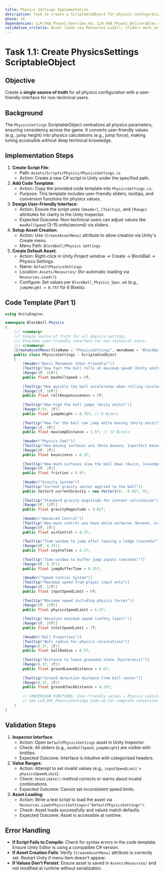 ```yaml
---
title: Physics Settings Implementation
description: Task to create a ScriptableObject for physics configuration in BlockBall.
phase: 1A
dependencies: LLM_04A_Phase1_Overview.md, LLM_04B_Phase1_Deliverables.md
validation_criteria: Asset loads via Resources.Load(), sliders work in Inspector, conversion functions return expected values.
---
```


# Task 1.1: Create PhysicsSettings ScriptableObject

## Objective
Create a **single source of truth** for all physics configuration with a user-friendly interface for non-technical users.

## Background
The `PhysicsSettings` ScriptableObject centralizes all physics parameters, ensuring consistency across the game. It converts user-friendly values (e.g., jump height) into physics calculations (e.g., jump force), making tuning accessible without deep technical knowledge.

## Implementation Steps
1. **Create Script File**:
   - Path: `Assets/Scripts/Physics/PhysicsSettings.cs`
   - Action: Create a new C# script in Unity under the specified path.
2. **Add Code Template**:
   - Action: Copy the provided code template into `PhysicsSettings.cs`.
   - Purpose: This template includes user-friendly sliders, tooltips, and conversion functions for physics values.
3. **Design User-Friendly Interface**:
   - Action: Ensure the script uses `[Header]`, `[Tooltip]`, and `[Range]` attributes for clarity in the Unity Inspector.
   - Expected Outcome: Non-technical users can adjust values like `maxRollSpeed` (3-15 units/second) via sliders.
4. **Setup Asset Creation**:
   - Action: Use `[CreateAssetMenu]` attribute to allow creation via Unity's Create menu.
   - Menu Path: `BlockBall/Physics Settings`
5. **Create Default Asset**:
   - Action: Right-click in Unity Project window → Create → BlockBall → Physics Settings.
   - Name: `DefaultPhysicsSettings`
   - Location: `Assets/Resources/` (for automatic loading via `Resources.Load()`).
   - Configure: Set values per `BlockBall_Physics_Spec.md` (e.g., `jumpHeight = 0.75f` for 6 Bixels).

## Code Template (Part 1)
```csharp
using UnityEngine;

namespace BlockBall.Physics
{
    /// <summary>
    /// Single source of truth for all physics settings.
    /// Provides user-friendly interface for non-technical users.
    /// </summary>
    [CreateAssetMenu(fileName = "PhysicsSettings", menuName = "BlockBall/Physics Settings")]
    public class PhysicsSettings : ScriptableObject
    {
        [Header("Basic Movement (User-Friendly)")]
        [Tooltip("How fast the ball rolls at maximum speed (Unity units/second)")]
        [Range(3f, 15f)]
        public float maxRollSpeed = 6f;
        
        [Tooltip("How quickly the ball accelerates when rolling (1=slow, 10=instant)")]
        [Range(1f, 10f)]
        public float rollResponsiveness = 5f;
        
        [Tooltip("How high the ball jumps (Unity units)")]
        [Range(0.5f, 2f)]
        public float jumpHeight = 0.75f; // 6 Bixels
        
        [Tooltip("How far the ball can jump while moving (Unity units)")]
        [Range(1f, 4f)]
        public float maxJumpDistance = 1.5f; // 12 Bixels
        
        [Header("Physics Feel")]
        [Tooltip("How bouncy surfaces are (0=no bounce, 1=perfect bounce)")]
        [Range(0f, 1f)]
        public float bounciness = 0.3f;
        
        [Tooltip("How much surfaces slow the ball down (0=ice, 1=sandpaper)")]
        [Range(0f, 2f)]
        public float friction = 0.8f;
        
        [Header("Gravity System")]
        [Tooltip("Current gravity vector applied to the ball")]
        public Vector3 currentGravity = new Vector3(0, -9.81f, 0);
        
        [Tooltip("Standard gravity magnitude for instant calculation")]
        [Range(5f, 15f)]
        public float gravityMagnitude = 9.81f;
        
        [Header("Advanced Control")]
        [Tooltip("How much control you have while airborne (0=none, 1=full)")]
        [Range(0f, 1f)]
        public float airControl = 0.3f;
        
        [Tooltip("Time window to jump after leaving a ledge (seconds)")]
        [Range(0f, 0.3f)]
        public float coyoteTime = 0.1f;
        
        [Tooltip("Time window to buffer jump inputs (seconds)")]
        [Range(0f, 0.3f)]
        public float jumpBufferTime = 0.15f;
        
        [Header("Speed Control System")]
        [Tooltip("Maximum speed from player input only")]
        [Range(4f, 12f)]
        public float inputSpeedLimit = 6f;
        
        [Tooltip("Maximum speed including physics forces")]
        [Range(5f, 15f)]
        public float physicsSpeedLimit = 6.5f;
        
        [Tooltip("Absolute maximum speed (safety limit)")]
        [Range(6f, 20f)]
        public float totalSpeedLimit = 7f;
        
        [Header("Ball Properties")]
        [Tooltip("Ball radius for physics calculations")]
        [Range(0.1f, 1f)]
        public float ballRadius = 0.5f;
        
        [Tooltip("Distance to leave grounded state (hysteresis)")]
        [Range(0.1f, 1f)]
        public float groundLeaveDistance = 0.6f;
        
        [Tooltip("Ground detection distance from ball center")]
        [Range(0.1f, 1f)]
        public float groundCheckDistance = 0.55f;
        
        // CONVERSION FUNCTIONS: User-friendly values → Physics calculations
        // See LLM_04C_PhysicsSettings_Code.md for complete conversion functions.
    }
}
```

## Validation Steps
1. **Inspector Interface**:
   - Action: Open `DefaultPhysicsSettings` asset in Unity Inspector.
   - Check: All sliders (e.g., `maxRollSpeed`, `jumpHeight`) are visible with tooltips.
   - Expected Outcome: Interface is intuitive with categorized headers.
2. **Value Ranges**:
   - Action: Attempt to set invalid values (e.g., `inputSpeedLimit` > `physicsSpeedLimit`).
   - Check: `OnValidate()` method corrects or warns about invalid combinations.
   - Expected Outcome: Cannot set inconsistent speed limits.
3. **Asset Loading**:
   - Action: Write a test script to load the asset via `Resources.Load<PhysicsSettings>("DefaultPhysicsSettings")`.
   - Check: Asset loads successfully and values match defaults.
   - Expected Outcome: Asset is accessible at runtime.

## Error Handling
- **If Script Fails to Compile**: Check for syntax errors in the code template. Ensure Unity Editor is using a compatible C# version.
- **If Asset Creation Fails**: Verify `[CreateAssetMenu]` attribute is correctly set. Restart Unity if menu item doesn't appear.
- **If Values Don't Persist**: Ensure asset is saved in `Assets/Resources/` and not modified at runtime without serialization.
